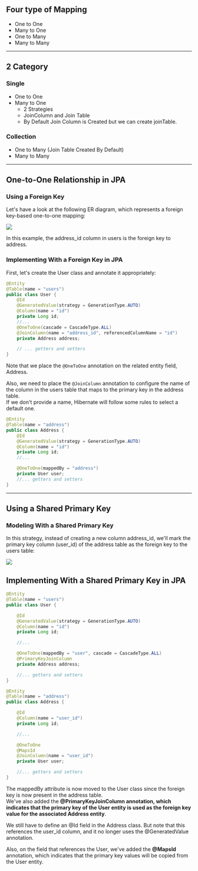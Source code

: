 ## Four type of Mapping

- One to One
- Many to One
- One to Many
- Many to Many

---

## 2 Category

### Single

- One to One
- Many to One
  - 2 Strategies
  - JoinColumn and Join Table
  - By Default Join Column is Created but we can create joinTable.

### Collection

- One to Many (Join Table Created By Default)
- Many to Many

---

## One-to-One Relationship in JPA

### Using a Foreign Key

Let's have a look at the following ER diagram, which represents a foreign key-based one-to-one mapping:

<image src="https://www.baeldung.com/wp-content/uploads/2018/12/1-1_FK.png" />

In this example, the address_id column in users is the foreign key to address.

### Implementing With a Foreign Key in JPA

First, let's create the User class and annotate it appropriately:

```java
@Entity
@Table(name = "users")
public class User {
    @Id
    @GeneratedValue(strategy = GenerationType.AUTO)
    @Column(name = "id")
    private Long id;
    //...
    @OneToOne(cascade = CascadeType.ALL)
    @JoinColumn(name = "address_id", referencedColumnName = "id")
    private Address address;

    // ... getters and setters
}
```

Note that we place the `@OneToOne` annotation on the related entity field, Address.

Also, we need to place the `@JoinColumn` annotation to configure the name of the column in the users table that maps to the primary key in the address table.  
If we don't provide a name, Hibernate will follow some rules to select a default one.

```java
@Entity
@Table(name = "address")
public class Address {
    @Id
    @GeneratedValue(strategy = GenerationType.AUTO)
    @Column(name = "id")
    private Long id;
    //...

    @OneToOne(mappedBy = "address")
    private User user;
    //... getters and setters
}
```

---

## Using a Shared Primary Key

### Modeling With a Shared Primary Key

In this strategy, instead of creating a new column address_id, we'll mark the primary key column (user_id) of the address table as the foreign key to the users table:

<img src="https://www.baeldung.com/wp-content/uploads/2018/12/1-1-SK.png"/>

## Implementing With a Shared Primary Key in JPA

```java
@Entity
@Table(name = "users")
public class User {

    @Id
    @GeneratedValue(strategy = GenerationType.AUTO)
    @Column(name = "id")
    private Long id;

    //...

    @OneToOne(mappedBy = "user", cascade = CascadeType.ALL)
    @PrimaryKeyJoinColumn
    private Address address;

    //... getters and setters
}
```

```java
@Entity
@Table(name = "address")
public class Address {

    @Id
    @Column(name = "user_id")
    private Long id;

    //...

    @OneToOne
    @MapsId
    @JoinColumn(name = "user_id")
    private User user;

    //... getters and setters
}
```

The mappedBy attribute is now moved to the User class since the foreign key is now present in the address table.  
We've also added the **@PrimaryKeyJoinColumn annotation, which indicates that the primary key of the User entity is used as the foreign key value for the associated Address entity**.

We still have to define an @Id field in the Address class. But note that this references the user_id column, and it no longer uses the @GeneratedValue annotation.

Also, on the field that references the User, we've added the **@MapsId** annotation, which indicates that the primary key values will be copied from the User entity.
